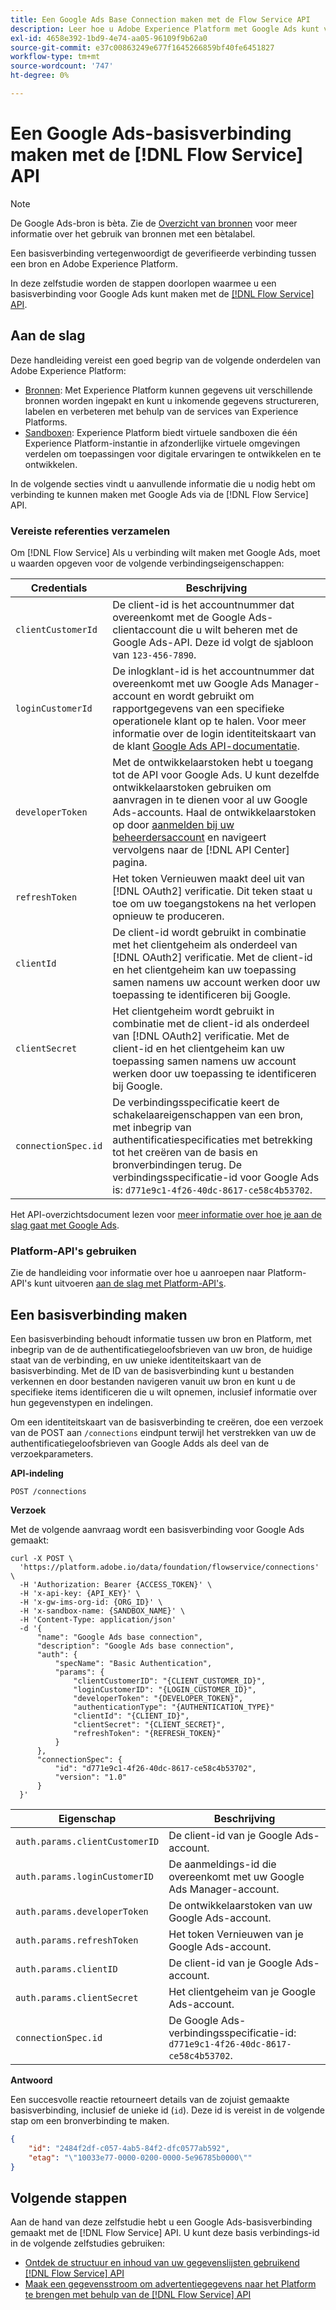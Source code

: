 ```yaml
---
title: Een Google Ads Base Connection maken met de Flow Service API
description: Leer hoe u Adobe Experience Platform met Google Ads kunt verbinden met behulp van de Flow Service API.
exl-id: 4658e392-1bd9-4e74-aa05-96109f9b62a0
source-git-commit: e37c00863249e677f1645266859bf40fe6451827
workflow-type: tm+mt
source-wordcount: '747'
ht-degree: 0%

---
```


# Een Google Ads-basisverbinding maken met de [!DNL Flow Service] API

>[!NOTE]
>
>De Google Ads-bron is bèta. Zie de [Overzicht van bronnen](../../../../home.md#terms-and-conditions) voor meer informatie over het gebruik van bronnen met een bètalabel.

Een basisverbinding vertegenwoordigt de geverifieerde verbinding tussen een bron en Adobe Experience Platform.

In deze zelfstudie worden de stappen doorlopen waarmee u een basisverbinding voor Google Ads kunt maken met de [[!DNL Flow Service] API](https://www.adobe.io/experience-platform-apis/references/flow-service/).

## Aan de slag

Deze handleiding vereist een goed begrip van de volgende onderdelen van Adobe Experience Platform:

* [Bronnen](../../../../home.md): Met Experience Platform kunnen gegevens uit verschillende bronnen worden ingepakt en kunt u inkomende gegevens structureren, labelen en verbeteren met behulp van de services van Experience Platforms.
* [Sandboxen](../../../../../sandboxes/home.md): Experience Platform biedt virtuele sandboxen die één Experience Platform-instantie in afzonderlijke virtuele omgevingen verdelen om toepassingen voor digitale ervaringen te ontwikkelen en te ontwikkelen.

In de volgende secties vindt u aanvullende informatie die u nodig hebt om verbinding te kunnen maken met Google Ads via de [!DNL Flow Service] API.

### Vereiste referenties verzamelen

Om [!DNL Flow Service] Als u verbinding wilt maken met Google Ads, moet u waarden opgeven voor de volgende verbindingseigenschappen:

| Credentials | Beschrijving |
| ---------- | ----------- |
| `clientCustomerId` | De client-id is het accountnummer dat overeenkomt met de Google Ads-clientaccount die u wilt beheren met de Google Ads-API. Deze id volgt de sjabloon van `123-456-7890`. |
| `loginCustomerId` | De inlogklant-id is het accountnummer dat overeenkomt met uw Google Ads Manager-account en wordt gebruikt om rapportgegevens van een specifieke operationele klant op te halen. Voor meer informatie over de login identiteitskaart van de klant [Google Ads API-documentatie](https://developers.google.com/google-ads/api/docs/migration/login-customer-id). |
| `developerToken` | Met de ontwikkelaarstoken hebt u toegang tot de API voor Google Ads. U kunt dezelfde ontwikkelaarstoken gebruiken om aanvragen in te dienen voor al uw Google Ads-accounts. Haal de ontwikkelaarstoken op door [aanmelden bij uw beheerdersaccount](https://ads.google.com/home/tools/manager-accounts/) en navigeert vervolgens naar de [!DNL API Center] pagina. |
| `refreshToken` | Het token Vernieuwen maakt deel uit van [!DNL OAuth2] verificatie. Dit teken staat u toe om uw toegangstokens na het verlopen opnieuw te produceren. |
| `clientId` | De client-id wordt gebruikt in combinatie met het clientgeheim als onderdeel van [!DNL OAuth2] verificatie. Met de client-id en het clientgeheim kan uw toepassing samen namens uw account werken door uw toepassing te identificeren bij Google. |
| `clientSecret` | Het clientgeheim wordt gebruikt in combinatie met de client-id als onderdeel van [!DNL OAuth2] verificatie. Met de client-id en het clientgeheim kan uw toepassing samen namens uw account werken door uw toepassing te identificeren bij Google. |
| `connectionSpec.id` | De verbindingsspecificatie keert de schakelaareigenschappen van een bron, met inbegrip van authentificatiespecificaties met betrekking tot het creëren van de basis en bronverbindingen terug. De verbindingsspecificatie-id voor Google Ads is: `d771e9c1-4f26-40dc-8617-ce58c4b53702`. |

Het API-overzichtsdocument lezen voor [meer informatie over hoe je aan de slag gaat met Google Ads](https://developers.google.com/google-ads/api/docs/first-call/overview).

### Platform-API&#39;s gebruiken

Zie de handleiding voor informatie over hoe u aanroepen naar Platform-API&#39;s kunt uitvoeren [aan de slag met Platform-API&#39;s](../../../../../landing/api-guide.md).

## Een basisverbinding maken

Een basisverbinding behoudt informatie tussen uw bron en Platform, met inbegrip van de de authentificatiegeloofsbrieven van uw bron, de huidige staat van de verbinding, en uw unieke identiteitskaart van de basisverbinding. Met de ID van de basisverbinding kunt u bestanden verkennen en door bestanden navigeren vanuit uw bron en kunt u de specifieke items identificeren die u wilt opnemen, inclusief informatie over hun gegevenstypen en indelingen.

Om een identiteitskaart van de basisverbinding te creëren, doe een verzoek van de POST aan `/connections` eindpunt terwijl het verstrekken van uw de authentificatiegeloofsbrieven van Google Adds als deel van de verzoekparameters.

**API-indeling**

```https
POST /connections
```

**Verzoek**

Met de volgende aanvraag wordt een basisverbinding voor Google Ads gemaakt:

```shell
curl -X POST \
  'https://platform.adobe.io/data/foundation/flowservice/connections' \
  -H 'Authorization: Bearer {ACCESS_TOKEN}' \
  -H 'x-api-key: {API_KEY}' \
  -H 'x-gw-ims-org-id: {ORG_ID}' \
  -H 'x-sandbox-name: {SANDBOX_NAME}' \
  -H 'Content-Type: application/json'
  -d '{
      "name": "Google Ads base connection",
      "description": "Google Ads base connection",
      "auth": {
          "specName": "Basic Authentication",
          "params": {
              "clientCustomerID": "{CLIENT_CUSTOMER_ID}",
              "loginCustomerID": "{LOGIN_CUSTOMER_ID}",
              "developerToken": "{DEVELOPER_TOKEN}",
              "authenticationType": "{AUTHENTICATION_TYPE}"
              "clientId": "{CLIENT_ID}",
              "clientSecret": "{CLIENT_SECRET}",
              "refreshToken": "{REFRESH_TOKEN}"
          }
      },
      "connectionSpec": {
          "id": "d771e9c1-4f26-40dc-8617-ce58c4b53702",
          "version": "1.0"
      }
  }'
```

| Eigenschap | Beschrijving |
| --------- | ----------- |
| `auth.params.clientCustomerID` | De client-id van je Google Ads-account. |
| `auth.params.loginCustomerID` | De aanmeldings-id die overeenkomt met uw Google Ads Manager-account. |
| `auth.params.developerToken` | De ontwikkelaarstoken van uw Google Ads-account. |
| `auth.params.refreshToken` | Het token Vernieuwen van je Google Ads-account. |
| `auth.params.clientID` | De client-id van je Google Ads-account. |
| `auth.params.clientSecret` | Het clientgeheim van je Google Ads-account. |
| `connectionSpec.id` | De Google Ads-verbindingsspecificatie-id: `d771e9c1-4f26-40dc-8617-ce58c4b53702`. |

**Antwoord**

Een succesvolle reactie retourneert details van de zojuist gemaakte basisverbinding, inclusief de unieke id (`id`). Deze id is vereist in de volgende stap om een bronverbinding te maken.

```json
{
    "id": "2484f2df-c057-4ab5-84f2-dfc0577ab592",
    "etag": "\"10033e77-0000-0200-0000-5e96785b0000\""
}
```

## Volgende stappen

Aan de hand van deze zelfstudie hebt u een Google Ads-basisverbinding gemaakt met de [!DNL Flow Service] API. U kunt deze basis verbindings-id in de volgende zelfstudies gebruiken:

* [Ontdek de structuur en inhoud van uw gegevenslijsten gebruikend [!DNL Flow Service] API](../../explore/tabular.md)
* [Maak een gegevensstroom om advertentiegegevens naar het Platform te brengen met behulp van de [!DNL Flow Service] API](../../collect/advertising.md)

